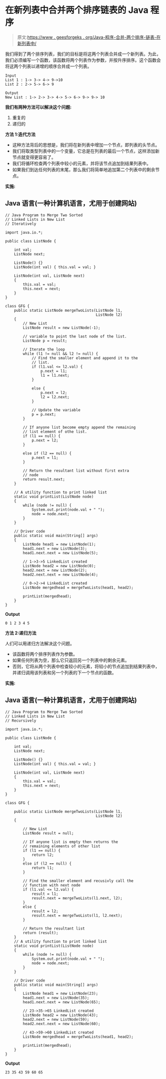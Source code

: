# 在新列表中合并两个排序链表的 Java 程序

> 原文:[https://www . geesforgeks . org/Java-程序-合并-两个排序-链表-在新列表中/](https://www.geeksforgeeks.org/java-program-to-merge-two-sorted-linked-lists-in-new-list/)

我们得到了两个排序列表，我们的目标是将这两个列表合并成一个新列表。为此，我们必须编写一个函数，该函数将两个列表作为参数，并按升序排序。这个函数会将这两个列表以递增的顺序合并成一个列表。

```
Input
List 1 : 1-> 3-> 4-> 9->10
List 2 : 2-> 5-> 6-> 9

Output
New List : 1-> 2-> 3-> 4-> 5-> 6-> 9-> 9-> 10
```

**我们有两种方法可以解决这个问题:**

1.  重复的
2.  递归的

**方法 1:迭代方法**

*   这种方法背后的思想是，我们将在新列表中增加一个节点，即列表的头节点。
*   我们将取类型列表中的一个变量，它总是在列表的最后一个节点，这样添加新节点就变得更容易了。
*   我们将循环检查两个列表中较小的元素，并将该节点追加到结果列表中。
*   如果我们到达任何列表的末尾，那么我们将简单地追加第二个列表中的剩余节点。

**实施:**

## Java 语言(一种计算机语言，尤用于创建网站)

```
// Java Program to Merge Two Sorted
// Linked Lists in New List
// Iteratively

import java.io.*;

public class ListNode {

    int val;
    ListNode next;

    ListNode() {}
    ListNode(int val) { this.val = val; }

    ListNode(int val, ListNode next)
    {
        this.val = val;
        this.next = next;
    }
}

class GFG {
    public static ListNode mergeTwoLists(ListNode l1,
                                         ListNode l2)
    {
        // New List
        ListNode result = new ListNode(-1);

        // variable to point the last node of the list.
        ListNode p = result;

        // Iterate the loop
        while (l1 != null && l2 != null) {
            // Find the smaller element and append it to the
            // list.
            if (l1.val <= l2.val) {
                p.next = l1;
                l1 = l1.next;
            }

            else {
                p.next = l2;
                l2 = l2.next;
            }

            // Update the variable
            p = p.next;
        }

        // If anyone list become empty append the remaining
        // list element of othe list.
        if (l1 == null) {
            p.next = l2;
        }

        else if (l2 == null) {
            p.next = l1;
        }

        // Return the resultant list without first extra
        // node
        return result.next;
    }

    // A utility function to print linked list
    static void printList(ListNode node)
    {
        while (node != null) {
            System.out.print(node.val + " ");
            node = node.next;
        }
    }

    // Driver code
    public static void main(String[] args)
    {
        ListNode head1 = new ListNode(1);
        head1.next = new ListNode(3);
        head1.next.next = new ListNode(5);

        // 1->3->5 LinkedList created
        ListNode head2 = new ListNode(0);
        head2.next = new ListNode(2);
        head2.next.next = new ListNode(4);

        // 0->2->4 LinkedList created
        ListNode mergedhead = mergeTwoLists(head1, head2);

        printList(mergedhead);
    }
}
```

**Output**

```
0 1 2 3 4 5 
```

**方法 2:递归方法**

人们可以用递归方法解决这个问题。

*   该函数将两个排序列表作为参数。
*   如果任何列表为空，那么它只返回另一个列表中的剩余元素。
*   否则，它将从两个列表中检查较小的元素，将较小的节点追加到结果列表中，并递归调用该列表和另一个列表的下一个节点的函数。

**实施:**

## Java 语言(一种计算机语言，尤用于创建网站)

```
// Java Program to Merge Two Sorted
// Linked Lists in New List
// Recursively

import java.io.*;

public class ListNode {

    int val;
    ListNode next;

    ListNode() {}
    ListNode(int val) { this.val = val; }

    ListNode(int val, ListNode next)
    {
        this.val = val;
        this.next = next;
    }
}

class GFG {

    public static ListNode mergeTwoLists(ListNode l1,
                                         ListNode l2)
    {

        // New List
        ListNode result = null;

        // If anyone list is empty then returns the
        // remaining elements of other list
        if (l1 == null) {
            return l2;
        }
        else if (l2 == null) {
            return l1;
        }

        // Find the smaller element and recusivly call the
        // function with next node
        if (l1.val <= l2.val) {
            result = l1;
            result.next = mergeTwoLists(l1.next, l2);
        }
        else {
            result = l2;
            result.next = mergeTwoLists(l1, l2.next);
        }

        // Return the resultant list
        return (result);
    }
    // A utility function to print linked list
    static void printList(ListNode node)
    {
        while (node != null) {
            System.out.print(node.val + " ");
            node = node.next;
        }
    }

    // Driver code
    public static void main(String[] args)
    {
        ListNode head1 = new ListNode(23);
        head1.next = new ListNode(35);
        head1.next.next = new ListNode(65);

        // 23->35->65 LinkedList created
        ListNode head2 = new ListNode(43);
        head2.next = new ListNode(59);
        head2.next.next = new ListNode(60);

        // 43->59->60 LinkedList created
        ListNode mergedhead = mergeTwoLists(head1, head2);

        printList(mergedhead);
    }
}
```

**Output**

```
23 35 43 59 60 65 
```